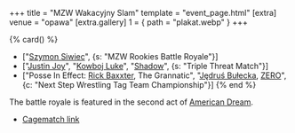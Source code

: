+++
title = "MZW Wakacyjny Slam"
template = "event_page.html"
[extra]
venue = "opawa"
[extra.gallery]
1 = { path = "plakat.webp" }
+++

{% card() %}
- ["[Szymon Siwiec](@/w/szymon-siwiec.md)", {s: "MZW Rookies Battle Royale"}]
- ["[Justin Joy](@/w/justin-joy.md)", "[Kowboj Luke](@/w/red-thunder.md)", "[Shadow](@/w/shadow.md)",
  {s: "Triple Threat Match"}]
- ["Posse In Effect: [Rick Baxxter](@/w/rick-baxxter.md), The Grannatic", "[Jędruś
    Bułecka](@/w/jedrus-bulecka.md), [ZERO](@/w/franz-engel.md)", {c: "Next Step Wrestling
      Tag Team Championship"}]
{% end %}

The battle royale is featured in the second act of [American Dream](@/a/american-dream.md).

* [Cagematch link](https://www.cagematch.net/?id=1&nr=118649)
